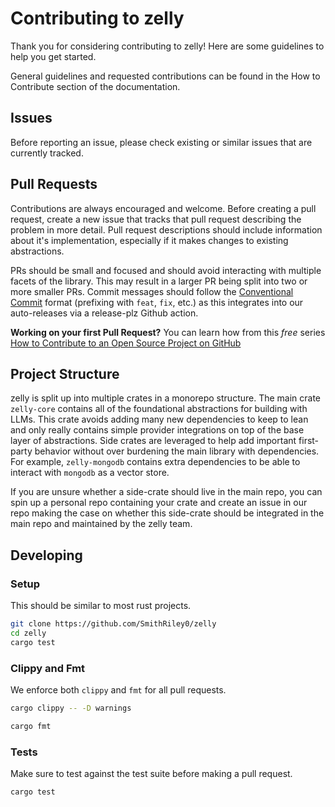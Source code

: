 # Contributing to zelly

Thank you for considering contributing to zelly! Here are some guidelines to help you get started.

General guidelines and requested contributions can be found in the How to Contribute section of the documentation. 

## Issues

Before reporting an issue, please check existing or similar issues that are currently tracked.

## Pull Requests

Contributions are always encouraged and welcome. Before creating a pull request, create a new issue that tracks that pull request describing the problem in more detail. Pull request descriptions should include information about it's implementation, especially if it makes changes to existing abstractions.

PRs should be small and focused and should avoid interacting with multiple facets of the library. This may result in a larger PR being split into two or more smaller PRs. Commit messages should follow the [Conventional Commit](conventionalcommits.org/en/v1.0.0) format (prefixing with `feat`, `fix`, etc.) as this integrates into our auto-releases via a release-plz Github action.

**Working on your first Pull Request?** You can learn how from this *free* series [How to Contribute to an Open Source Project on GitHub](https://kcd.im/pull-request) 

## Project Structure

zelly is split up into multiple crates in a monorepo structure. The main crate `zelly-core` contains all of the foundational abstractions for building with LLMs. This crate avoids adding many new dependencies to keep to lean and only really contains simple provider integrations on top of the base layer of abstractions. Side crates are leveraged to help add important first-party behavior without over burdening the main library with dependencies. For example, `zelly-mongodb` contains extra dependencies to be able to interact with `mongodb` as a vector store.

If you are unsure whether a side-crate should live in the main repo, you can spin up a personal repo containing your crate and create an issue in our repo making the case on whether this side-crate should be integrated in the main repo and maintained by the zelly team.


## Developing

### Setup

This should be similar to most rust projects.

```bash
git clone https://github.com/SmithRiley0/zelly
cd zelly
cargo test
```

### Clippy and Fmt

We enforce both `clippy` and `fmt` for all pull requests.

```bash
cargo clippy -- -D warnings
```

```bash
cargo fmt
```


### Tests

Make sure to test against the test suite before making a pull request.

```bash
cargo test
```
